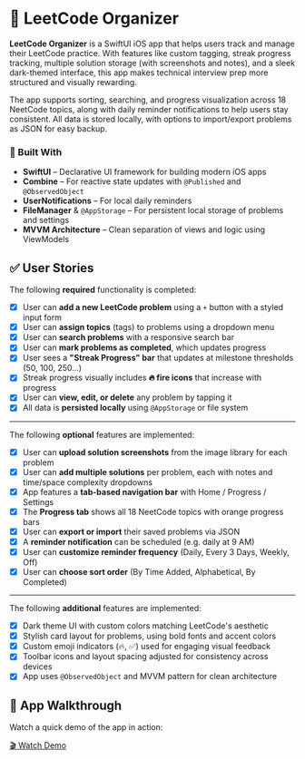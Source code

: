 # 📱 LeetCode Organizer

**LeetCode Organizer** is a SwiftUI iOS app that helps users track and manage their LeetCode practice. With features like custom tagging, streak progress tracking, multiple solution storage (with screenshots and notes), and a sleek dark-themed interface, this app makes technical interview prep more structured and visually rewarding.

The app supports sorting, searching, and progress visualization across 18 NeetCode topics, along with daily reminder notifications to help users stay consistent. All data is stored locally, with options to import/export problems as JSON for easy backup.

### 🔧 Built With
- **SwiftUI** – Declarative UI framework for building modern iOS apps  
- **Combine** – For reactive state updates with `@Published` and `@ObservedObject`  
- **UserNotifications** – For local daily reminders  
- **FileManager** & `@AppStorage` – For persistent local storage of problems and settings  
- **MVVM Architecture** – Clean separation of views and logic using ViewModels  


## ✅ User Stories

The following **required** functionality is completed:

- [x] User can **add a new LeetCode problem** using a `+` button with a styled input form  
- [x] User can **assign topics** (tags) to problems using a dropdown menu  
- [x] User can **search problems** with a responsive search bar  
- [x] User can **mark problems as completed**, which updates progress  
- [x] User sees a **"Streak Progress" bar** that updates at milestone thresholds (50, 100, 250...)  
- [x] Streak progress visually includes **🔥 fire icons** that increase with progress  
- [x] User can **view, edit, or delete** any problem by tapping it  
- [x] All data is **persisted locally** using `@AppStorage` or file system

---

The following **optional** features are implemented:

- [x] User can **upload solution screenshots** from the image library for each problem  
- [x] User can **add multiple solutions** per problem, each with notes and time/space complexity dropdowns  
- [x] App features a **tab-based navigation bar** with Home / Progress / Settings  
- [x] The **Progress tab** shows all 18 NeetCode topics with orange progress bars  
- [x] User can **export or import** their saved problems via JSON  
- [x] A **reminder notification** can be scheduled (e.g. daily at 9 AM)  
- [x] User can **customize reminder frequency** (Daily, Every 3 Days, Weekly, Off)  
- [x] User can **choose sort order** (By Time Added, Alphabetical, By Completed)

---

The following **additional** features are implemented:

- [x] Dark theme UI with custom colors matching LeetCode's aesthetic  
- [x] Stylish card layout for problems, using bold fonts and accent colors  
- [x] Custom emoji indicators (🔥, ✅) used for engaging visual feedback  
- [x] Toolbar icons and layout spacing adjusted for consistency across devices  
- [x] App uses `@ObservedObject` and MVVM pattern for clean architecture

## 📱 App Walkthrough

Watch a quick demo of the app in action:

[🎬 Watch Demo](https://github.com/SakibKhan1/leetcode-organizer-ios-app/raw/main/Media/App%20Demo)

